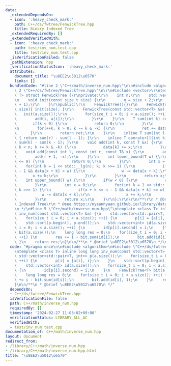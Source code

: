 ```yaml
---
data:
  _extendedDependsOn:
  - icon: ':heavy_check_mark:'
    path: C++/ds/fwtree/FenwickTree.hpp
    title: Binary Indexed Tree
  _extendedRequiredBy: []
  _extendedVerifiedWith:
  - icon: ':heavy_check_mark:'
    path: test/inv_num.test.cpp
    title: test/inv_num.test.cpp
  _isVerificationFailed: false
  _pathExtension: hpp
  _verificationStatusIcon: ':heavy_check_mark:'
  attributes:
    document_title: "\u8EE2\u5012\u6570"
    links: []
  bundledCode: "#line 2 \"C++/math/inverse_num.hpp\"\n\n#include <algorithm>\n#line\
    \ 2 \"C++/ds/fwtree/FenwickTree.hpp\"\n\r\n#include <vector>\r\ntemplate <class\
    \ T> struct FenwickTree {\r\nprivate:\r\n    int n;\r\n    std::vector<T> data;\r\
    \n    void init(const size_t size) {\r\n        n = size + 2;\r\n        data.resize(n\
    \ + 1);\r\n    }\r\npublic:\r\n    FenwickTree(){}\r\n    FenwickTree(const size_t\
    \ size){ init(size); }\r\n    FenwickTree(const std::vector<T> &a) {\r\n     \
    \   init(a.size());\r\n        for(size_t i = 0; i < a.size(); ++i) {\r\n    \
    \        add(i, a[i]);\r\n        }\r\n    }\r\n    T sum(int k) const {\r\n \
    \       if(k < 0) {\r\n            return 0;\r\n        }\r\n        T ret = 0;\r\
    \n        for(++k; k > 0; k -= k & -k) {\r\n            ret += data[k];\r\n  \
    \      }\r\n        return ret;\r\n    }\r\n    inline T sum(int l, int r) const\
    \ { return sum(r) - sum(l - 1); }\r\n    inline T operator[](int k) const { return\
    \ sum(k) - sum(k - 1); }\r\n    void add(int k, const T &x) {\r\n        for(++k;\
    \ k < n; k += k & -k) {\r\n            data[k] += x;\r\n        }\r\n    }\r\n\
    \    void add(const int l, const int r, const T& x) {\r\n        add(l, x);\r\n\
    \        add(r + 1, -x);\r\n    }\r\n    int lower_bound(T w) {\r\n        if(w\
    \ <= 0) {\r\n            return 0;\r\n        }\r\n        int x = 0;\r\n    \
    \    for(int k = 1 << std::__lg(n); k; k >>= 1) {\r\n            if(x + k <= n\
    \ - 1 && data[x + k] < w) {\r\n                w -= data[x + k];\r\n         \
    \       x += k;\r\n            }\r\n        }\r\n        return x;\r\n    }\r\n\
    \    int upper_bound(T w) {\r\n        if(w < 0) {\r\n            return 0;\r\n\
    \        }\r\n        int x = 0;\r\n        for(int k = 1 << std::__lg(n); k;\
    \ k >>= 1) {\r\n            if(x + k <= n - 1 && data[x + k] <= w) {\r\n     \
    \           w -= data[x + k];\r\n                x += k;\r\n            }\r\n\
    \        }\r\n        return x;\r\n    }\r\n};\r\n\r\n/**\r\n * @brief Binary\
    \ Indexed Tree\r\n * @see https://nyaannyaan.github.io/library/data-structure/binary-indexed-tree.hpp\r\
    \n */\n#line 5 \"C++/math/inverse_num.hpp\"\ntemplate <class T> inline long long\
    \ inv_num(const std::vector<T> &a) {\n    std::vector<std::pair<T, int>> p(a.size());\n\
    \    for(size_t i = 0; i < a.size(); ++i) {\n        p[i] = {a[i], i};\n    }\n\
    \    std::sort(p.begin(), p.end());\n    std::vector<int> id(a.size());\n    for(size_t\
    \ i = 0; i < a.size(); ++i) {\n        id[p[i].second] = i;\n    }\n    FenwickTree<T>\
    \ bit(a.size());\n    long long res = 0;\n    for(size_t i = 0; i < a.size();\
    \ ++i) {\n        res += i - bit.sum(id[i]);\n        bit.add(id[i], 1);\n   \
    \ }\n    return res;\n}\n\n/**\n * @brief \u8EE2\u5012\u6570\n */\n"
  code: "#pragma once\n\n#include <algorithm>\n#include \"C++/ds/fwtree/FenwickTree.hpp\"\
    \ntemplate <class T> inline long long inv_num(const std::vector<T> &a) {\n   \
    \ std::vector<std::pair<T, int>> p(a.size());\n    for(size_t i = 0; i < a.size();\
    \ ++i) {\n        p[i] = {a[i], i};\n    }\n    std::sort(p.begin(), p.end());\n\
    \    std::vector<int> id(a.size());\n    for(size_t i = 0; i < a.size(); ++i)\
    \ {\n        id[p[i].second] = i;\n    }\n    FenwickTree<T> bit(a.size());\n\
    \    long long res = 0;\n    for(size_t i = 0; i < a.size(); ++i) {\n        res\
    \ += i - bit.sum(id[i]);\n        bit.add(id[i], 1);\n    }\n    return res;\n\
    }\n\n/**\n * @brief \u8EE2\u5012\u6570\n */"
  dependsOn:
  - C++/ds/fwtree/FenwickTree.hpp
  isVerificationFile: false
  path: C++/math/inverse_num.hpp
  requiredBy: []
  timestamp: '2024-02-27 11:03:02+09:00'
  verificationStatus: LIBRARY_ALL_AC
  verifiedWith:
  - test/inv_num.test.cpp
documentation_of: C++/math/inverse_num.hpp
layout: document
redirect_from:
- /library/C++/math/inverse_num.hpp
- /library/C++/math/inverse_num.hpp.html
title: "\u8EE2\u5012\u6570"
---
```


